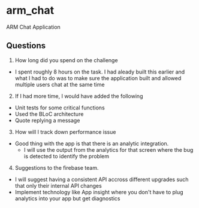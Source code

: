 # arm_chat

ARM Chat Application

## Questions

1. How long did you spend on the challenge
- I spent roughly 8 hours on the task. I had aleady built this earlier and what I had to do was to make sure the application built and allowed multiple users chat at the same time

2. If I had more time, I would have added the following
- Unit tests for some critical functions
- Used the BLoC architecture
- Quote replying a message

3. How will I track down performance issue
- Good thing with the app is that there is an analytic integration.
    - I will use the output from the analytics for that screen where the bug is detected to identify the problem
    
4. Suggestions to the firebase team.
- I will suggest having a consistent API accross different upgrades such that only their internal API changes
- Implement technology like App insight where you don't have to plug analytics into your app but get diagnostics
